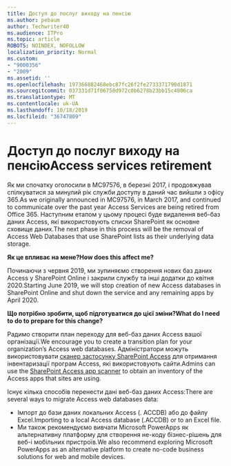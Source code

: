 ```yaml
---
title: Доступ до послуг виходу на пенсію
ms.author: pebaum
author: Techwriter40
ms.audience: ITPro
ms.topic: article
ROBOTS: NOINDEX, NOFOLLOW
localization_priority: Normal
ms.custom:
- "9000356"
- "2009"
ms.assetid: ''
ms.openlocfilehash: 197366882468ebc87fc26f2fe2733371790d1871
ms.sourcegitcommit: 037331d71f06750d972c0b6278b23bb15c4806ca
ms.translationtype: MT
ms.contentlocale: uk-UA
ms.lasthandoff: 10/18/2019
ms.locfileid: "36747809"
---
```

# <a name="access-services-retirement"></a><span data-ttu-id="eaa90-102">Доступ до послуг виходу на пенсію</span><span class="sxs-lookup"><span data-stu-id="eaa90-102">Access services retirement</span></span>

<span data-ttu-id="eaa90-103">Як ми спочатку оголосили в MC97576, в березні 2017, і продовжував спілкуватися за минулий рік служби доступу в даний час вийшли з офісу 365.</span><span class="sxs-lookup"><span data-stu-id="eaa90-103">As we originally announced in MC97576, in March 2017, and continued to communicate over the past year Access Services are being retired from Office 365.</span></span> <span data-ttu-id="eaa90-104">Наступним етапом у цьому процесі буде видалення веб-баз даних Access, які використовують списки SharePoint як основне сховище даних.</span><span class="sxs-lookup"><span data-stu-id="eaa90-104">The next phase in this process will be the removal of Access Web Databases that use SharePoint lists as their underlying data storage.</span></span>

<span data-ttu-id="eaa90-105">**Як це впливає на мене?**</span><span class="sxs-lookup"><span data-stu-id="eaa90-105">**How does this affect me?**</span></span>

<span data-ttu-id="eaa90-106">Починаючи з червня 2019, ми зупиняємо створення нових баз даних Access у SharePoint Online і закрили службу та інші додатки до квітня 2020.</span><span class="sxs-lookup"><span data-stu-id="eaa90-106">Starting June 2019, we will stop creation of new Access databases in SharePoint Online and shut down the service and any remaining apps by April 2020.</span></span>

<span data-ttu-id="eaa90-107">**Що потрібно зробити, щоб підготуватися до цієї зміни?**</span><span class="sxs-lookup"><span data-stu-id="eaa90-107">**What do I need to do to prepare for this change?**</span></span>

<span data-ttu-id="eaa90-108">Радимо створити план переходу для веб-баз даних Access вашої організації.</span><span class="sxs-lookup"><span data-stu-id="eaa90-108">We encourage you to create a transition plan for your organization’s Access web databases.</span></span> <span data-ttu-id="eaa90-109">Адміністратори можуть використовувати [сканер застосунку SharePoint Access](https://github.com/SharePoint/PnP-Tools/tree/master/Solutions/SharePoint.AccessApp.Scanner) для отримання інвентаризації програм Access, які використовують сайти.</span><span class="sxs-lookup"><span data-stu-id="eaa90-109">Admins can use the [SharePoint Access app scanner](https://github.com/SharePoint/PnP-Tools/tree/master/Solutions/SharePoint.AccessApp.Scanner) to obtain an inventory of the Access apps that sites are using.</span></span>

<span data-ttu-id="eaa90-110">Існує кілька способів перенести дані веб-баз даних Access:</span><span class="sxs-lookup"><span data-stu-id="eaa90-110">There are several ways to migrate Access web databases data:</span></span>

- <span data-ttu-id="eaa90-111">Імпорт до бази даних локальних Access (. ACCDB) або до файлу Excel.</span><span class="sxs-lookup"><span data-stu-id="eaa90-111">Importing to a local Access database (.ACCDB) or to an Excel file.</span></span>
- <span data-ttu-id="eaa90-112">Ми також рекомендуємо вивчати Microsoft PowerApps як альтернативну платформу для створення не-коду бізнес-рішень для веб-і мобільних пристроїв.</span><span class="sxs-lookup"><span data-stu-id="eaa90-112">We also recommend exploring Microsoft PowerApps as an alternative platform to create no-code business solutions for web and mobile devices.</span></span>